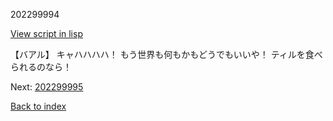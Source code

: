 202299994

[View script in lisp](../scripts/202299994.txt)

【バアル】
キャハハハハ！
もう世界も何もかもどうでもいいや！
ティルを食べられるのなら！

Next: [202299995](202299995.md)

[Back to index](index.md)
